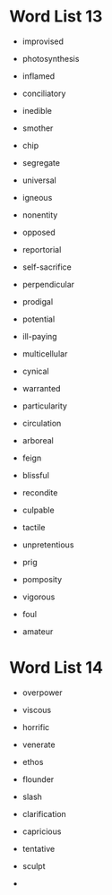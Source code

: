 # Word List 13

- improvised
- photosynthesis
- inflamed
- conciliatory
- inedible
- smother
- chip
- segregate
- universal

- igneous
- nonentity
- opposed
- reportorial
- self-sacrifice
- perpendicular
- prodigal
- potential
- ill-paying
- multicellular
- cynical
- warranted
- particularity
- circulation
- arboreal

































































































































- feign
- blissful
- recondite
- culpable
- tactile
- unpretentious
- prig
- pomposity
- vigorous
- foul
- amateur

# Word List 14
- overpower
- viscous
- horrific
- venerate
- ethos
- flounder
- slash
- clarification
- capricious
- tentative
- sculpt

- 
